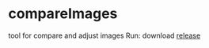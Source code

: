 # compareImages
 tool for compare and adjust images
Run: download <a href="https://github.com/no4ni/compareImages/raw/refs/heads/main/run/compareImages.exe">release</a>
